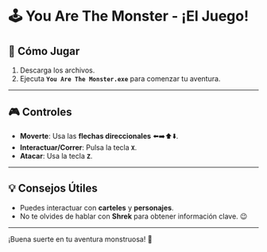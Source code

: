 # 🕹️ **You Are The Monster** - ¡El Juego!

## 🚀 **Cómo Jugar**

1. Descarga los archivos.
2. Ejecuta **`You Are The Monster.exe`** para comenzar tu aventura.

---

## 🎮 **Controles**

- **Moverte**: Usa las **flechas direccionales** ⬅️➡️⬆️⬇️.
- **Interactuar/Correr**: Pulsa la tecla **`X`**.
- **Atacar**: Usa la tecla **`Z`**.

---

## 💡 **Consejos Útiles**

- Puedes interactuar con **carteles** y **personajes**.
- No te olvides de hablar con **Shrek** para obtener información clave. 😉

---

¡Buena suerte en tu aventura monstruosa! 👾
